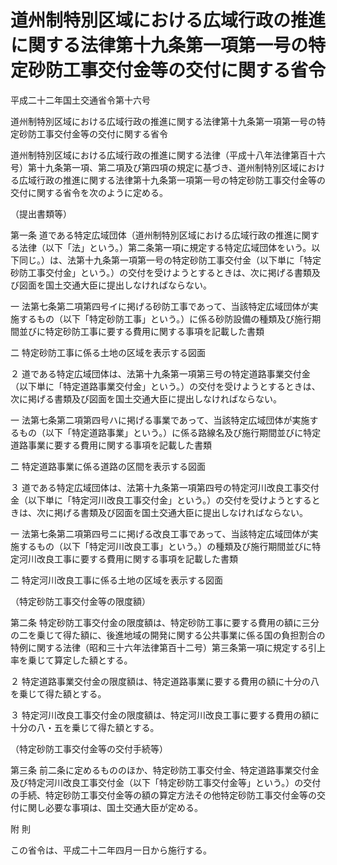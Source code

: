 # 道州制特別区域における広域行政の推進に関する法律第十九条第一項第一号の特定砂防工事交付金等の交付に関する省令

平成二十二年国土交通省令第十六号

道州制特別区域における広域行政の推進に関する法律第十九条第一項第一号の特定砂防工事交付金等の交付に関する省令

道州制特別区域における広域行政の推進に関する法律（平成十八年法律第百十六号）第十九条第一項、第二項及び第四項の規定に基づき、道州制特別区域における広域行政の推進に関する法律第十九条第一項第一号の特定砂防工事交付金等の交付に関する省令を次のように定める。

（提出書類等）

第一条 道である特定広域団体（道州制特別区域における広域行政の推進に関する法律（以下「法」という。）第二条第一項に規定する特定広域団体をいう。以下同じ。）は、法第十九条第一項第一号の特定砂防工事交付金（以下単に「特定砂防工事交付金」という。）の交付を受けようとするときは、次に掲げる書類及び図面を国土交通大臣に提出しなければならない。

一 法第七条第二項第四号イに掲げる砂防工事であって、当該特定広域団体が実施するもの（以下「特定砂防工事」という。）に係る砂防設備の種類及び施行期間並びに特定砂防工事に要する費用に関する事項を記載した書類

二 特定砂防工事に係る土地の区域を表示する図面

２ 道である特定広域団体は、法第十九条第一項第三号の特定道路事業交付金（以下単に「特定道路事業交付金」という。）の交付を受けようとするときは、次に掲げる書類及び図面を国土交通大臣に提出しなければならない。

一 法第七条第二項第四号ハに掲げる事業であって、当該特定広域団体が実施するもの（以下「特定道路事業」という。）に係る路線名及び施行期間並びに特定道路事業に要する費用に関する事項を記載した書類

二 特定道路事業に係る道路の区間を表示する図面

３ 道である特定広域団体は、法第十九条第一項第四号の特定河川改良工事交付金（以下単に「特定河川改良工事交付金」という。）の交付を受けようとするときは、次に掲げる書類及び図面を国土交通大臣に提出しなければならない。

一 法第七条第二項第四号ニに掲げる改良工事であって、当該特定広域団体が実施するもの（以下「特定河川改良工事」という。）の種類及び施行期間並びに特定河川改良工事に要する費用に関する事項を記載した書類

二 特定河川改良工事に係る土地の区域を表示する図面

（特定砂防工事交付金等の限度額）

第二条 特定砂防工事交付金の限度額は、特定砂防工事に要する費用の額に三分の二を乗じて得た額に、後進地域の開発に関する公共事業に係る国の負担割合の特例に関する法律（昭和三十六年法律第百十二号）第三条第一項に規定する引上率を乗じて算定した額とする。

２ 特定道路事業交付金の限度額は、特定道路事業に要する費用の額に十分の八を乗じて得た額とする。

３ 特定河川改良工事交付金の限度額は、特定河川改良工事に要する費用の額に十分の八・五を乗じて得た額とする。

（特定砂防工事交付金等の交付手続等）

第三条 前二条に定めるもののほか、特定砂防工事交付金、特定道路事業交付金及び特定河川改良工事交付金（以下「特定砂防工事交付金等」という。）の交付の手続、特定砂防工事交付金等の額の算定方法その他特定砂防工事交付金等の交付に関し必要な事項は、国土交通大臣が定める。

附 則

この省令は、平成二十二年四月一日から施行する。
